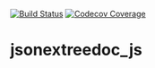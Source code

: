 [![Build Status](https://travis-ci.org/eBay/jsonex.svg?branch=master)](https://travis-ci.org/jianwu/jsonextreedoc_js)
[![Codecov Coverage](https://img.shields.io/codecov/c/github/jianwu/jsonextreedoc_js/coverage.svg?style=flat-square)](https://codecov.io/gh/jianwu/jsonextreedoc_js/)

# jsonextreedoc_js
